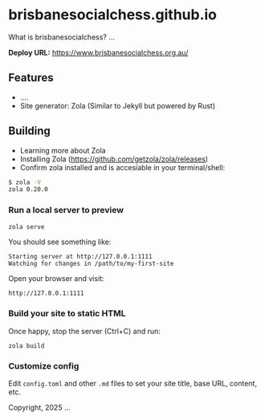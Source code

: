 # brisbanesocialchess.github.io

What is brisbanesocialchess? ...

**Deploy URL:** https://www.brisbanesocialchess.org.au/

## Features

- ....
- Site generator: Zola (Similar to Jekyll but powered by Rust)

## Building

- Learning more about Zola
- Installing Zola (https://github.com/getzola/zola/releases)
- Confirm zola installed and is accesiable in your terminal/shell:

```bash
$ zola -V
zola 0.20.0
```

### Run a local server to preview

```bash
zola serve
```

You should see something like:

```
Starting server at http://127.0.0.1:1111
Watching for changes in /path/to/my-first-site
```

Open your browser and visit:

```
http://127.0.0.1:1111
```

### Build your site to static HTML

Once happy, stop the server (Ctrl+C) and run:

```
zola build
```

### Customize config

Edit `config.toml` and other `.md` files to set your site title, base URL, content, etc.

Copyright, 2025 ...
